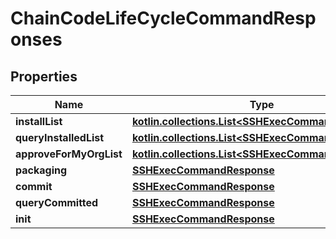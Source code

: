 
# ChainCodeLifeCycleCommandResponses

## Properties
Name | Type | Description | Notes
------------ | ------------- | ------------- | -------------
**installList** | [**kotlin.collections.List&lt;SSHExecCommandResponse&gt;**](SSHExecCommandResponse.md) |  | 
**queryInstalledList** | [**kotlin.collections.List&lt;SSHExecCommandResponse&gt;**](SSHExecCommandResponse.md) |  | 
**approveForMyOrgList** | [**kotlin.collections.List&lt;SSHExecCommandResponse&gt;**](SSHExecCommandResponse.md) |  | 
**packaging** | [**SSHExecCommandResponse**](SSHExecCommandResponse.md) |  |  [optional]
**commit** | [**SSHExecCommandResponse**](SSHExecCommandResponse.md) |  |  [optional]
**queryCommitted** | [**SSHExecCommandResponse**](SSHExecCommandResponse.md) |  |  [optional]
**init** | [**SSHExecCommandResponse**](SSHExecCommandResponse.md) |  |  [optional]



